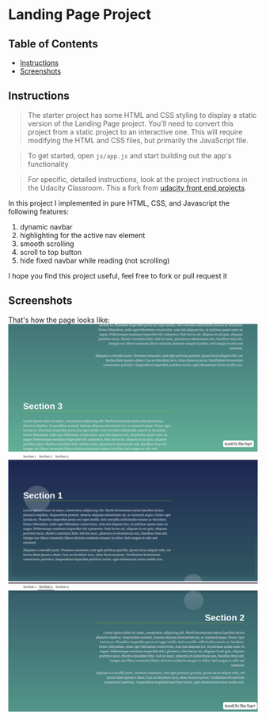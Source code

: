 # Landing Page Project

## Table of Contents

* [Instructions](#instructions)
* [Screenshots](#screenshots)

## Instructions

> The starter project has some HTML and CSS styling to display a static version of the Landing Page project. You'll need to convert this project from a static project to an interactive one. This will require modifying the HTML and CSS files, but primarily the JavaScript file.

> To get started, open `js/app.js` and start building out the app's functionality

> For specific, detailed instructions, look at the project instructions in the Udacity Classroom.
This a fork from [udacity front end projects](https://github.com/udacity/fend/tree/refresh-2019/projects/landing-page).

In this project I implemented in pure HTML, CSS, and Javascript the following features:
1. dynamic navbar
2. highlighting for the active nav element
3. smooth scrolling
4. scroll to top button
5. hide fixed navbar while reading (not scrolling)

I hope you find this project useful, feel free to fork or pull request it

## Screenshots

That's how the page looks like:
![Screenshot of the landing page](/screenshots/screenshot1.png)
![Another screenshot for the landing page](/screenshots/screenshot2.png)
![Another screenshot for the landing page](/screenshots/screenshot3.png)

